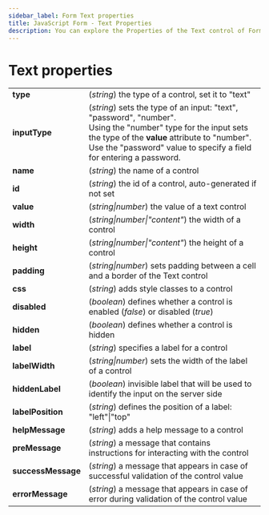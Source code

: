 ```yaml
---
sidebar_label: Form Text properties
title: JavaScript Form - Text Properties 
description: You can explore the Properties of the Text control of Form in the documentation of the DHTMLX JavaScript UI library. Browse developer guides and API reference, try out code examples and live demos, and download a free 30-day evaluation version of DHTMLX Suite 7.
---
```


# Text properties

<table>
    <tbody>
        <tr>
            <td><b>type</b></td>
            <td>(<i>string</i>) the type of a control, set it to "text"</td>
        </tr>
        <tr>
            <td><b>inputType</b></td>
            <td>(<i>string</i>) sets the type of an input: "text", "password", "number". <br />Using the "number" type for the input sets the type of the <b>value</b> attribute to "number". <br />Use the "password" value to specify a field for entering a password.</td>
        </tr>
        <tr>
            <td><b>name</b></td>
            <td>(<i>string</i>) the name of a control</td>
        </tr>
        <tr>
            <td><b>id</b></td>
            <td>(<i>string</i>) the id of a control, auto-generated if not set</td>
        </tr>
        <tr>
            <td><b>value</b></td>
            <td>(<i>string|number</i>) the value of a text control</td>
        </tr>
        <tr>
            <td><b>width</b></td>
            <td>(<i>string|number|"content"</i>) the width of a control</td>
        </tr>
        <tr>
            <td><b>height</b></td>
            <td>(<i>string|number|"content"</i>) the height of a control</td>
        </tr>
        <tr>
            <td><b>padding</b></td>
            <td>(<i>string|number</i>) sets padding between a cell and a border of the Text control</td>
        </tr>
        <tr>
            <td><b>css</b></td>
            <td>(<i>string</i>) adds style classes to a control</td>
        </tr>
        <tr>
            <td><b>disabled</b></td>
            <td>(<i>boolean</i>) defines whether a control is enabled (<i>false</i>) or disabled (<i>true</i>)</td>
        </tr>
        <tr>
            <td><b>hidden</b></td>
            <td>(<i>boolean</i>) defines whether a control is hidden</td>
        </tr>
        <tr>
            <td><b>label</b></td>
            <td>(<i>string</i>) specifies a label for a control</td>
        </tr>
        <tr>
            <td><b>labelWidth</b></td>
            <td>(<i>string|number</i>) sets the width of the label of a control</td>
        </tr>
        <tr>
            <td><b>hiddenLabel</b></td>
            <td>(<i>boolean</i>) invisible label that will be used to identify the input on the server side</td>
        </tr>
        <tr>
            <td><b>labelPosition</b></td>
            <td>(<i>string</i>) defines the position of a label: "left"|"top"</td>
        </tr>
        <tr>
            <td><b>helpMessage</b></td>
            <td>(<i>string</i>) adds a help message to a control</td>
        </tr>
        <tr>
            <td><b>preMessage</b></td>
            <td>(<i>string</i>) a message that contains instructions for interacting with the control</td>
        </tr>
        <tr>
            <td><b>successMessage</b></td>
            <td>(<i>string</i>) a message that appears in case of successful validation of the control value</td>
        </tr>
        <tr>
            <td><b>errorMessage</b></td>
            <td>(<i>string</i>) a message that appears in case of error during validation of the control value</td>
        </tr>
    </tbody>
</table>
